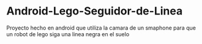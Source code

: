 Android-Lego-Seguidor-de-Linea
==============================

Proyecto hecho en android que utiliza la camara de un smaphone para que un robot de lego siga una linea negra en el suelo

